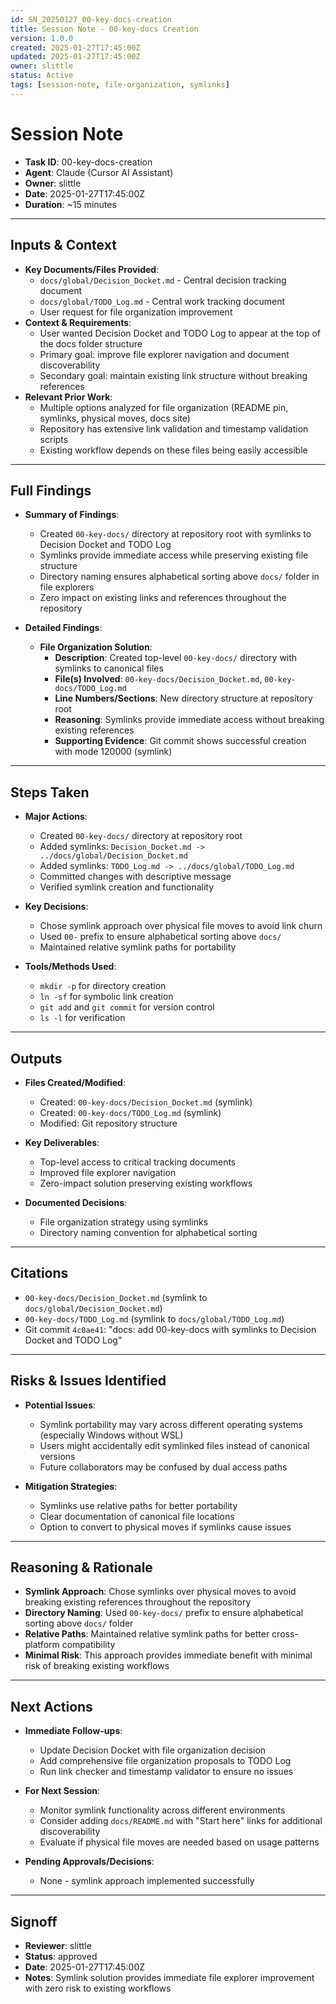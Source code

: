 ```yaml
---
id: SN_20250127_00-key-docs-creation
title: Session Note - 00-key-docs Creation
version: 1.0.0
created: 2025-01-27T17:45:00Z
updated: 2025-01-27T17:45:00Z
owner: slittle
status: Active
tags: [session-note, file-organization, symlinks]
---
```


# Session Note

- **Task ID**: 00-key-docs-creation
- **Agent**: Claude (Cursor AI Assistant)
- **Owner**: slittle
- **Date**: 2025-01-27T17:45:00Z
- **Duration**: ~15 minutes

---

## Inputs & Context

- **Key Documents/Files Provided**:
  - `docs/global/Decision_Docket.md` - Central decision tracking document
  - `docs/global/TODO_Log.md` - Central work tracking document
  - User request for file organization improvement
- **Context & Requirements**:
  - User wanted Decision Docket and TODO Log to appear at the top of the docs folder structure
  - Primary goal: improve file explorer navigation and document discoverability
  - Secondary goal: maintain existing link structure without breaking references
- **Relevant Prior Work**:
  - Multiple options analyzed for file organization (README pin, symlinks, physical moves, docs site)
  - Repository has extensive link validation and timestamp validation scripts
  - Existing workflow depends on these files being easily accessible

---

## Full Findings

- **Summary of Findings**:

  - Created `00-key-docs/` directory at repository root with symlinks to Decision Docket and TODO Log
  - Symlinks provide immediate access while preserving existing file structure
  - Directory naming ensures alphabetical sorting above `docs/` folder in file explorers
  - Zero impact on existing links and references throughout the repository

- **Detailed Findings**:
  - **File Organization Solution**:
    - **Description**: Created top-level `00-key-docs/` directory with symlinks to canonical files
    - **File(s) Involved**: `00-key-docs/Decision_Docket.md`, `00-key-docs/TODO_Log.md`
    - **Line Numbers/Sections**: New directory structure at repository root
    - **Reasoning**: Symlinks provide immediate access without breaking existing references
    - **Supporting Evidence**: Git commit shows successful creation with mode 120000 (symlink)

---

## Steps Taken

- **Major Actions**:

  - Created `00-key-docs/` directory at repository root
  - Added symlinks: `Decision_Docket.md -> ../docs/global/Decision_Docket.md`
  - Added symlinks: `TODO_Log.md -> ../docs/global/TODO_Log.md`
  - Committed changes with descriptive message
  - Verified symlink creation and functionality

- **Key Decisions**:

  - Chose symlink approach over physical file moves to avoid link churn
  - Used `00-` prefix to ensure alphabetical sorting above `docs/`
  - Maintained relative symlink paths for portability

- **Tools/Methods Used**:
  - `mkdir -p` for directory creation
  - `ln -sf` for symbolic link creation
  - `git add` and `git commit` for version control
  - `ls -l` for verification

---

## Outputs

- **Files Created/Modified**:

  - Created: `00-key-docs/Decision_Docket.md` (symlink)
  - Created: `00-key-docs/TODO_Log.md` (symlink)
  - Modified: Git repository structure

- **Key Deliverables**:

  - Top-level access to critical tracking documents
  - Improved file explorer navigation
  - Zero-impact solution preserving existing workflows

- **Documented Decisions**:
  - File organization strategy using symlinks
  - Directory naming convention for alphabetical sorting

---

## Citations

- `00-key-docs/Decision_Docket.md` (symlink to `docs/global/Decision_Docket.md`)
- `00-key-docs/TODO_Log.md` (symlink to `docs/global/TODO_Log.md`)
- Git commit `4c0ae41`: "docs: add 00-key-docs with symlinks to Decision Docket and TODO Log"

---

## Risks & Issues Identified

- **Potential Issues**:

  - Symlink portability may vary across different operating systems (especially Windows without WSL)
  - Users might accidentally edit symlinked files instead of canonical versions
  - Future collaborators may be confused by dual access paths

- **Mitigation Strategies**:
  - Symlinks use relative paths for better portability
  - Clear documentation of canonical file locations
  - Option to convert to physical moves if symlinks cause issues

---

## Reasoning & Rationale

- **Symlink Approach**: Chose symlinks over physical moves to avoid breaking existing references throughout the repository
- **Directory Naming**: Used `00-key-docs/` prefix to ensure alphabetical sorting above `docs/` folder
- **Relative Paths**: Maintained relative symlink paths for better cross-platform compatibility
- **Minimal Risk**: This approach provides immediate benefit with minimal risk of breaking existing workflows

---

## Next Actions

- **Immediate Follow-ups**:

  - Update Decision Docket with file organization decision
  - Add comprehensive file organization proposals to TODO Log
  - Run link checker and timestamp validator to ensure no issues

- **For Next Session**:

  - Monitor symlink functionality across different environments
  - Consider adding `docs/README.md` with "Start here" links for additional discoverability
  - Evaluate if physical file moves are needed based on usage patterns

- **Pending Approvals/Decisions**:
  - None - symlink approach implemented successfully

---

## Signoff

- **Reviewer**: slittle
- **Status**: approved
- **Date**: 2025-01-27T17:45:00Z
- **Notes**: Symlink solution provides immediate file explorer improvement with zero risk to existing workflows
